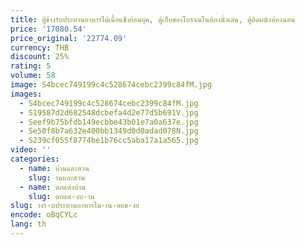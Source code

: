 ```yaml
---
title: ตู้ข้างรับประทานอาหารไม้เนื้อแข็งย้อนยุค, ตู้เก็บของโบราณในห้องนั่งเล่น, ตู้ติดผนังห้องนอน
price: '17080.54'
price_original: '22774.09'
currency: THB
discount: 25%
rating: 5
volume: 58
image: S4bcec749199c4c528674cebc2399c84fM.jpg
images:
  - S4bcec749199c4c528674cebc2399c84fM.jpg
  - S19587d2d682548dcbefa4d2e77d5b691V.jpg
  - Seef9b75bfdb149ecbbe43b01e7a0a637e.jpg
  - Se50f8b7a632e400bb1349d0d0adad078N.jpg
  - S239cf055f8774be1b76cc5aba17a1a565.jpg
video: ''
categories:
  - name: บ้านและสวน
    slug: านและสวน
  - name: ตกแต่งบ้าน
    slug: ตกแต-งบ-าน
slug: างร-บประทานอาหารไม-เน-อแข-งย
encode: oBqCYLc
lang: th
---
```

  